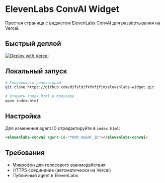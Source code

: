 # ElevenLabs ConvAI Widget

Простая страница с виджетом ElevenLabs ConvAI для развёртывания на Vercel.

## Быстрый деплой

[![Deploy with Vercel](https://vercel.com/button)](https://vercel.com/new/clone?repository-url=https://github.com/djfsldjfkfofjfjm/elevenlabs-widget)

## Локальный запуск

```bash
# Клонировать репозиторий
git clone https://github.com/djfsldjfkfofjfjm/elevenlabs-widget.git

# Открыть index.html в браузере
open index.html
```

## Настройка

Для изменения agent ID отредактируйте в `index.html`:

```html
<elevenlabs-convai agent-id="YOUR_AGENT_ID"></elevenlabs-convai>
```

## Требования

- Микрофон для голосового взаимодействия
- HTTPS соединение (автоматически на Vercel)
- Публичный agent в ElevenLabs
